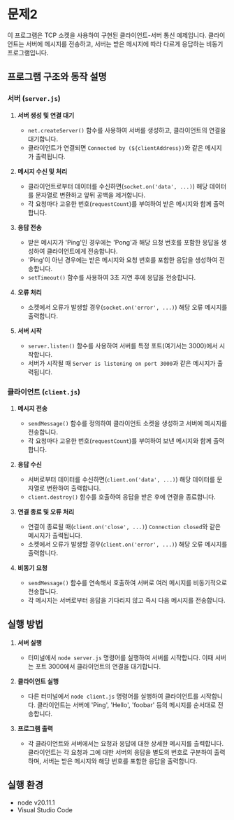 # 문제2
이 프로그램은 TCP 소켓을 사용하여 구현된 클라이언트-서버 통신 예제입니다. 클라이언트는 서버에 메시지를 전송하고, 서버는 받은 메시지에 따라 다르게 응답하는 비동기 프로그램입니다.

## 프로그램 구조와 동작 설명
### 서버 (`server.js`)

1. **서버 생성 및 연결 대기**
   - `net.createServer()` 함수를 사용하여 서버를 생성하고, 클라이언트의 연결을 대기합니다.
   - 클라이언트가 연결되면 `Connected by (${clientAddress})`와 같은 메시지가 출력됩니다.

2. **메시지 수신 및 처리**
   - 클라이언트로부터 데이터를 수신하면(`socket.on('data', ...)`) 해당 데이터를 문자열로 변환하고 앞뒤 공백을 제거합니다.
   - 각 요청마다 고유한 번호(`requestCount`)를 부여하여 받은 메시지와 함께 출력합니다.

3. **응답 전송**
   - 받은 메시지가 'Ping'인 경우에는 'Pong'과 해당 요청 번호를 포함한 응답을 생성하여 클라이언트에게 전송합니다.
   - 'Ping'이 아닌 경우에는 받은 메시지와 요청 번호를 포함한 응답을 생성하여 전송합니다.
   - `setTimeout()` 함수를 사용하여 3초 지연 후에 응답을 전송합니다.

4. **오류 처리**
   - 소켓에서 오류가 발생할 경우(`socket.on('error', ...)`) 해당 오류 메시지를 출력합니다.

5. **서버 시작**
   - `server.listen()` 함수를 사용하여 서버를 특정 포트(여기서는 3000)에서 시작합니다.
   - 서버가 시작될 때 `Server is listening on port 3000`과 같은 메시지가 출력됩니다.

### 클라이언트 (`client.js`)

1. **메시지 전송**
   - `sendMessage()` 함수를 정의하여 클라이언트 소켓을 생성하고 서버에 메시지를 전송합니다.
   - 각 요청마다 고유한 번호(`requestCount`)를 부여하여 보낸 메시지와 함께 출력합니다.

2. **응답 수신**
   - 서버로부터 데이터를 수신하면(`client.on('data', ...)`) 해당 데이터를 문자열로 변환하여 출력합니다.
   - `client.destroy()` 함수를 호출하여 응답을 받은 후에 연결을 종료합니다.

3. **연결 종료 및 오류 처리**
   - 연결이 종료될 때(`client.on('close', ...)`) `Connection closed`와 같은 메시지가 출력됩니다.
   - 소켓에서 오류가 발생할 경우(`client.on('error', ...)`) 해당 오류 메시지를 출력합니다.

4. **비동기 요청**
   - `sendMessage()` 함수를 연속해서 호출하여 서버로 여러 메시지를 비동기적으로 전송합니다.
   - 각 메시지는 서버로부터 응답을 기다리지 않고 즉시 다음 메시지를 전송합니다.

## 실행 방법

1. **서버 실행**
   - 터미널에서 `node server.js` 명령어를 실행하여 서버를 시작합니다. 이때 서버는 포트 3000에서 클라이언트의 연결을 대기합니다.

2. **클라이언트 실행**
   - 다른 터미널에서 `node client.js` 명령어를 실행하여 클라이언트를 시작합니다. 클라이언트는 서버에 'Ping', 'Hello', 'foobar' 등의 메시지를 순서대로 전송합니다.

3. **프로그램 출력**
   - 각 클라이언트와 서버에서는 요청과 응답에 대한 상세한 메시지를 출력합니다. 클라이언트는 각 요청과 그에 대한 서버의 응답을 별도의 번호로 구분하여 출력하며, 서버는 받은 메시지와 해당 번호를 포함한 응답을 출력합니다.

## 실행 환경
* node v20.11.1
* Visual Studio Code